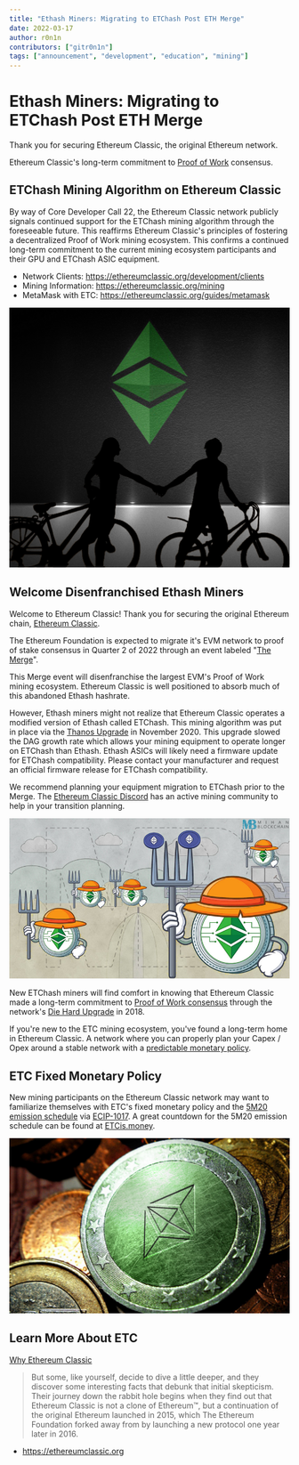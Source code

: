 ```yaml
---
title: "Ethash Miners: Migrating to ETChash Post ETH Merge"
date: 2022-03-17
author: r0n1n
contributors: ["gitr0n1n"]
tags: ["announcement", "development", "education", "mining"]
---
```


# Ethash Miners: Migrating to ETChash Post ETH Merge

Thank you for securing Ethereum Classic, the original Ethereum network.

Ethereum Classic's long-term commitment to [Proof of Work](https://ethereumclassic.org/why-classic/proof-of-work) consensus.

## ETChash Mining Algorithm on Ethereum Classic

By way of Core Developer Call 22, the Ethereum Classic network publicly signals continued support for the ETChash mining algorithm through the foreseeable future. This reaffirms Ethereum Classic's principles of fostering a decentralized Proof of Work mining ecosystem. This confirms a continued long-term commitment to the current mining ecosystem participants and their GPU and ETChash ASIC equipment.

* Network Clients: https://ethereumclassic.org/development/clients
* Mining Information: https://ethereumclassic.org/mining
* MetaMask with ETC: https://ethereumclassic.org/guides/metamask

![Long-term Commitment to Proof of Work Consensus](./welcome-miners.png)

## Welcome Disenfranchised Ethash Miners

Welcome to Ethereum Classic! Thank you for securing the original Ethereum chain, [Ethereum Classic](https://ethereumclassic.org/why-classic).

The Ethereum Foundation is expected to migrate it's EVM network to proof of stake consensus in Quarter 2 of 2022 through an event labeled "[The Merge](https://ethereum.org/en/upgrades/merge/)".

This Merge event will disenfranchise the largest EVM's Proof of Work mining ecosystem. Ethereum Classic is well positioned to absorb much of this abandoned Ethash hashrate.

However, Ethash miners might not realize that Ethereum Classic operates a modified version of Ethash called ETChash. This mining algorithm was put in place via the [Thanos Upgrade](https://ethereumclassic.org/blog/2020-11-27-thanos-hard-fork-upgrade) in November 2020. This upgrade slowed the DAG growth rate which allows your mining equipment to operate longer on ETChash than Ethash. Ethash ASICs will likely need a firmware update for ETChash compatibility. Please contact your manufacturer and request an official firmware release for ETChash compatibility.

We recommend planning your equipment migration to ETChash prior to the Merge. The [Ethereum Classic Discord](https://ethereumclassic.org/discord) has an active mining community to help in your transition planning.

![New ETChash Miners](./etchash_miners.jpg)

New ETChash miners will find comfort in knowing that Ethereum Classic made a long-term commitment to [Proof of Work consensus](https://ethereumclassic.org/why-classic/proof-of-work) through the network's [Die Hard Upgrade](http://ecips.ethereumclassic.org/ECIPs/ecip-1041) in 2018.

If you're new to the ETC mining ecosystem, you've found a long-term home in Ethereum Classic. A network where you can properly plan your Capex / Opex around a stable network with a [predictable monetary policy](https://ethereumclassic.org/why-classic/sound-money).

## ETC Fixed Monetary Policy

New mining participants on the Ethereum Classic network may want to familiarize themselves with ETC's fixed monetary policy and the [5M20 emission schedule](https://ethereumclassic.org/why-classic/sound-money) via [ECIP-1017](https://ecips.ethereumclassic.org/ECIPs/ecip-1017). A great countdown for the 5M20 emission schedule can be found at [ETCis.money](https://etcis.money).

![ETC's 5M20 Monetary Policy](./etc-5m20.png)

## Learn More About ETC

[Why Ethereum Classic](https://ethereumclassic.org/why-classic)

> But some, like yourself, decide to dive a little deeper, and they discover some interesting facts that debunk that initial skepticism. Their journey down the rabbit hole begins when they find out that Ethereum Classic is not a clone of Ethereum™, but a continuation of the original Ethereum launched in 2015, which The Ethereum Foundation forked away from by launching a new protocol one year later in 2016.

* https://ethereumclassic.org
